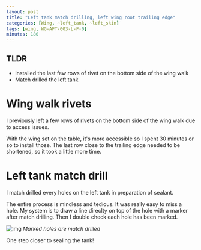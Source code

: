 ```yaml
---
layout: post
title: "Left tank match drilling, left wing root trailing edge"
categories: [Wing, ~left_tank, ~left_skin]
tags: [wing, WG-AFT-003-L-F-0]
minutes: 180
---
```


## TLDR

- Installed the last few rows of rivet on the bottom side of the wing walk
- Match drilled the left tank

# Wing walk rivets

I previously left a few rows of rivets on the bottom side of the wing walk due to access issues.

With the wing set on the table, it's more accessible so I spent 30 minutes or so to install those. The last row close to the trailing edge needed to be shortened, so it took a little more time.

# Left tank match drill

I match drilled every holes on the left tank in preparation of sealant.

The entire process is mindless and tedious. It was really easy to miss a hole. My system is to draw a line direclty on top of the hole with a marker after match drilling. Then I double check each hole has been marked.

![img](https://lh3.googleusercontent.com/pw/AP1GczOs8gZ81Bb9D2HdpOYxR7-6wOkYnSvJxpf6cabSF7PGVw0GChSkPS2H37tK-HjXnimM8fBwiWnssPvFi8i_jPYR1EsMN9yrbBxuXaq5KeCsnroY74NbJZL8iQtVtOCBbNmCkqWdzB2RFxtlpOhJ1BP_NQ=w1290-h1712-s-no-gm?authuser=0)
_Marked holes are match drilled_

One step closer to sealing the tank!
